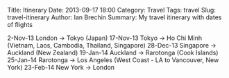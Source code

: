 Title: Itinerary
Date: 2013-09-17 18:00
Category: Travel
Tags: travel
Slug: travel-itinerary
Author: Ian Brechin
Summary: My travel itinerary with dates of flights

2-Nov-13 London &rarr; Tokyo
(Japan)
17-Nov-13 Tokyo &rarr; Ho Chi Minh
(Vietnam, Laos, Cambodia, Thailand, Singapore)
28-Dec-13 Singapore &rarr; Auckland
(New Zealand)
19-Jan-14 Auckland &rarr; Rarotonga
(Cook Islands)
25-Jan-14 Rarotonga &rarr; Los Angeles
(West Coast - LA to Vancouver, New York)
23-Feb-14 New York &rarr; London